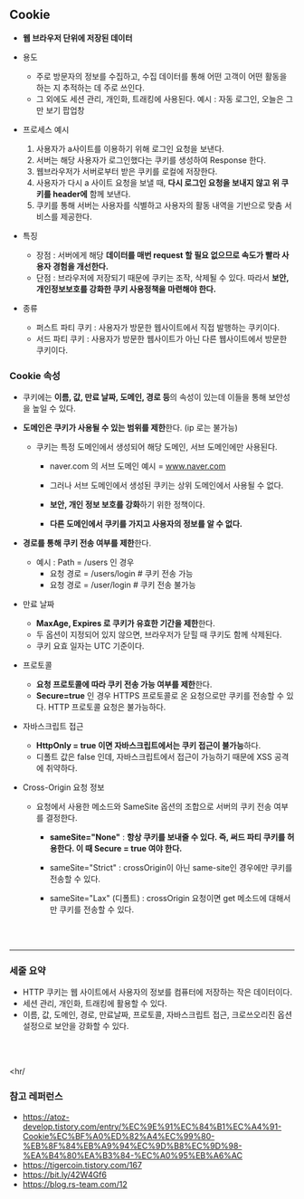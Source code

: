 ## Cookie

* **웹 브라우저 단위에 저장된 데이터**
* 용도
  * 주로 방문자의 정보를 수집하고, 수집 데이터를 통해 어떤 고객이 어떤 활동을 하는 지 추적하는 데 주로 쓰인다.
  * 그 외에도 세션 관리, 개인화, 트래킹에 사용된다. 예시 : 자동 로그인, 오늘은 그만 보기 팝업창
* 프로세스 예시
  1. 사용자가 a사이트를 이용하기 위해 로그인 요청을 보낸다.
  2. 서버는 해당 사용자가 로그인했다는 쿠키를 생성하여 Response 한다.
  3. 웹브라우저가 서버로부터 받은 쿠키를 로컬에 저장한다.
  4. 사용자가 다시 a 사이트 요청을 보낼 때, **다시 로그인 요청을 보내지 않고 위 쿠키를 header에** 함께 보낸다.
  5. 쿠키를 통해 서버는 사용자를 식별하고 사용자의 활동 내역을 기반으로 맞춤 서비스를 제공한다. 

* 특징
  * 장점 : 서버에게 해당 **데이터를 매번 request 할 필요 없으므로 속도가 빨라 사용자 경험을 개선한다.**
  * 단점 : 브라우저에 저장되기 때문에 쿠키는 조작, 삭제될 수 있다. 따라서 **보안, 개인정보보호를 강화한 쿠키 사용정책을 마련해야 한다.** 
* 종류
  - 퍼스트 파티 쿠키 : 사용자가 방문한 웹사이트에서 직접 발행하는 쿠키이다.
  - 서드 파티 쿠키 : 사용자가 방문한 웹사이트가 아닌 다른 웹사이트에서 방문한 쿠키이다.



### Cookie 속성

- 쿠키에는 **이름, 값, 만료 날짜, 도메인, 경로 등**의 속성이 있는데 이들을 통해 보안성을 높일 수 있다.



- **도메인은 쿠키가 사용될 수 있는 범위를 제한**한다. (ip 로는 불가능)

  - 쿠키는 특정 도메인에서 생성되어 해당 도메인, 서브 도메인에만 사용된다. 

    - naver.com 의 서브 도메인 예시 = www.naver.com
    - 그러나 서브 도메인에서 생성된 쿠키는 상위 도메인에서 사용될 수 없다. 

    - **보안, 개인 정보 보호를 강화**하기 위한 정책이다. 
    - **다른 도메인에서 쿠키를 가지고 사용자의 정보를 알 수 없다.**



- **경로를 통해 쿠키 전송 여부를 제한**한다.
  - 예시 : Path = /users 인 경우
    - 요청 경로 = /users/login # 쿠키 전송 가능
    - 요청 경로 = /user/login # 쿠키 전송 불가능



* 만료 날짜

  * **MaxAge, Expires 로 쿠키가 유효한 기간을 제한**한다. 
  * 두 옵션이 지정되어 있지 않으면, 브라우저가 닫힐 때 쿠키도 함께 삭제된다.
  * 쿠키 요효 일자는 UTC 기준이다.



* 프로토콜

  * **요청 프로토콜에 따라 쿠키 전송 가능 여부를 제한**한다.
  * **Secure=true** 인 경우 HTTPS 프로토콜로 온 요청으로만 쿠키를 전송할 수 있다. HTTP 프로토콜 요청은 불가능하다.

  

* 자바스크립트 접근

  * **HttpOnly = true 이면 자바스크립트에서는 쿠키 접근이 불가능**하다. 
  * 디폴트 값은 false 인데, 자바스크립트에서 접근이 가능하기 때문에 XSS 공격에 취약하다. 



* Cross-Origin 요청 정보

  * 요청에서 사용한 메소드와 SameSite 옵션의 조합으로 서버의 쿠키 전송 여부를 결정한다.

    * **sameSite="None"** : **항상 쿠키를 보내줄 수 있다. 즉, 써드 파티 쿠키를 허용한다. 이 때 Secure = true 여야 한다.**

    * sameSite="Strict" : crossOrigin이 아닌 same-site인 경우에만 쿠키를 전송할 수 있다.

    * sameSite="Lax" (디폴트) : crossOrigin 요청이면 get 메소드에 대해서만 쿠키를 전송할 수 있다. 

      

<br/>
<br/>
<hr/>



### 세줄 요약
* HTTP 쿠키는 웹 사이트에서 사용자의 정보를 컴퓨터에 저장하는 작은 데이터이다. 
* 세션 관리, 개인화, 트래킹에 활용할 수 있다.
* 이름, 값, 도메인, 경로, 만료날짜, 프로토콜, 자바스크립트 접근, 크로쓰오리진 옵션 설정으로 보안을 강화할 수 있다.

<br/>

<br/>



<hr/

### 참고 레퍼런스

- https://atoz-develop.tistory.com/entry/%EC%9E%91%EC%84%B1%EC%A4%91-Cookie%EC%BF%A0%ED%82%A4%EC%99%80-%EB%8F%84%EB%A9%94%EC%9D%B8%EC%9D%98-%EA%B4%80%EA%B3%84-%EC%A0%95%EB%A6%AC
- https://tigercoin.tistory.com/167
- https://bit.ly/42W4Gf6
- https://blog.rs-team.com/12
